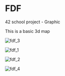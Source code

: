 # FDF
42 school project - Graphic

This is a basic 3d map

![fdf_3](https://cloud.githubusercontent.com/assets/11234746/26590227/48a18eae-455a-11e7-96b5-9dfcc45947b2.png)

![fdf_1](https://cloud.githubusercontent.com/assets/11234746/26590231/4ac43a6a-455a-11e7-982d-0bba33f032bd.png)

![fdf_2](https://cloud.githubusercontent.com/assets/11234746/26590235/4c3ea13c-455a-11e7-9b8b-b4ebe29b7097.png)

![fdf_4](https://cloud.githubusercontent.com/assets/11234746/26590238/4dcfd5d4-455a-11e7-8d91-57ffb14b350d.png)
